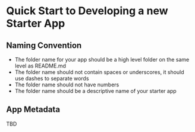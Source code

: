 # Quick Start to Developing a new Starter App

## Naming Convention
* The folder name for your app should be a high level folder on the same level as README.md
* The folder name should not contain spaces or underscores, it should use dashes to separate words
* The folder name should not have numbers
* The folder name should be a descriptive name of your starter app

## App Metadata
TBD
